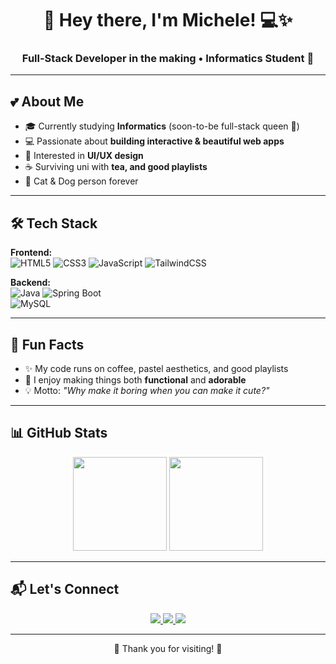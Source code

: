 <!-- Header / Banner -->
<h1 align="center">🌸 Hey there, I'm Michele! 💻✨</h1>
<h3 align="center">Full-Stack Developer in the making • Informatics Student 🎀</h3>

---

<!--  Introduction -->
## 💕 About Me
- 🎓 Currently studying **Informatics** (soon-to-be full-stack queen 👑)
- 💻 Passionate about **building interactive & beautiful web apps**
- 🌈 Interested in **UI/UX design**
- ☕ Surviving uni with **tea, and good playlists**
- 🐾 Cat & Dog person forever

---

<!-- Tech stack section -->
## 🛠 Tech Stack
**Frontend:**  
![HTML5](https://img.shields.io/badge/-HTML5-ffb6c1?style=for-the-badge&logo=html5&logoColor=white) 
![CSS3](https://img.shields.io/badge/-CSS3-ff69b4?style=for-the-badge&logo=css3&logoColor=white) 
![JavaScript](https://img.shields.io/badge/-JavaScript-ffb6c1?style=for-the-badge&logo=javascript&logoColor=black) 
![TailwindCSS](https://img.shields.io/badge/-TailwindCSS-ff69b4?style=for-the-badge&logo=tailwind-css&logoColor=white)  

**Backend:**  
![Java](https://img.shields.io/badge/-Java-ffb6c1?style=for-the-badge&logo=openjdk&logoColor=white) 
![Spring Boot](https://img.shields.io/badge/-Spring%20Boot-ff69b4?style=for-the-badge&logo=springboot&logoColor=white)  
![MySQL](https://img.shields.io/badge/-MySQL-ffb6c1?style=for-the-badge&logo=mysql&logoColor=white)  

---

<!-- Fun fact or vibe -->
## 🎀 Fun Facts
- ✨ My code runs on coffee, pastel aesthetics, and good playlists
- 🧁 I enjoy making things both **functional** and **adorable**
- 💡 Motto: *"Why make it boring when you can make it cute?"*

---

<!-- GitHub stats -->
## 📊 GitHub Stats
<p align="center">
<img src="https://github-readme-stats.vercel.app/api?username=mchlstvny&show_icons=true&theme=radical&title_color=ff69b4&icon_color=ffb6c1&text_color=fff&bg_color=141321" height="150"/>
<img src="https://github-readme-stats.vercel.app/api/top-langs/?username=mchlstvny&layout=compact&theme=radical&title_color=ff69b4&text_color=fff&bg_color=141321" height="150"/>
</p>

---

<!-- Let's connect -->
## 📬 Let's Connect
<p align="center">
<a href="https://linkedin.com/in/YOUR-LINKEDIN](https://www.linkedin.com/in/michele-stevany-venda-dati-42832a271/" target="_blank">
<img src="https://img.shields.io/badge/-LinkedIn-ff69b4?style=for-the-badge&logo=linkedin&logoColor=white"/>
</a>
<a href="mailto:mchlstvny@gmail.com">
<img src="https://img.shields.io/badge/-Gmail-ffb6c1?style=for-the-badge&logo=gmail&logoColor=white"/>
</a>
<a href="https://instagram.com/mchlstvny" target="_blank">
<img src="https://img.shields.io/badge/-Instagram-ff69b4?style=for-the-badge&logo=instagram&logoColor=white"/>
</a>
</p>

---

<p align="center">💖 Thank you for visiting! 💖</p>
